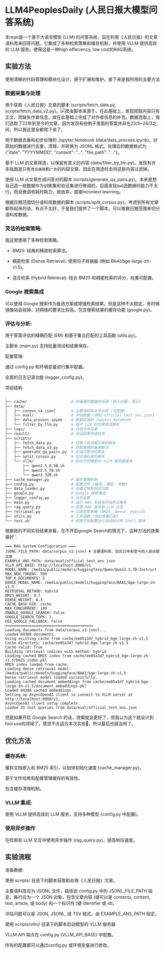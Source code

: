 # LLM4PeoplesDaily (人民日报大模型问答系统)
本repo是一个基于大语言模型 (LLM) 的问答系统，旨在利用《人民日报》的文章语料库来回答问题。它集成了多种检索策略和缓存机制，并使用 VLLM 提供高效的 LLM 服务。使得这是一种high effeciency, low cost的RAG系统。


## 实验方法
使用清晰的代码管理和模块化设计，便于扩展和维护。接下来是我所用的主要方法

### 数据采集与处理

用于获取《人民日报》文章的脚本 (scripts/fetch_data.py, scripts/fetch_data_v2.py)。![爬虫脚本来源于](https://github.com/caspiankexin/people-daily-crawler-date)，在此基础上，发现爬取内容只有正文，而缺失作者信息，故在此基础上完成了对作者信息的补充。数据选取上，我们选取了22年到至今的文章，因为发现有些例子里面的答案并非在23/5~24/3之间，所以我这里全都爬下来了。

用于数据去重和初步处理的 Jupyter Notebook (data/data_process.ipynb)。对原始的数据进行去重，清理，并转换为 JSONL 格式。处理后的数据格式为 {"date": "YYYYMMDD", "content": "...", "file_path": "..."}。

基于 LLM 的文章筛选，以保留有意义的内容 (data/filter_by_llm.py)。发现有许多版面是只有`责任编辑`和`广告`的内容文章，因此在筛选时会将这些内容过滤掉。

使用 LLM 从文章生成问答对的脚本 (scripts/generate_qa_pairs.py)。本来是想自己造一些数据作为训练集和验证集进行微调的，后面发现`QwQ`造数据的能力不太行，而且微调有耗时耗力，故放弃，直接incontext learning。

根据日期范围切分语料库数据的脚本 (scripts/split_corpus.py)。考虑到所有文章都存起来的话，有点不太好，于是我们提供了一个脚本，可以根据日期范围来切分语料库数据。

### 灵活的检索策略:

我这里使用了多种检索策略。
- BM25: 经典的稀疏检索算法。

- 稠密检索 (Dense Retrieval): 使用句子转换器 (例如 BAAI/bge-large-zh-v1.5)。

- 混合检索 (Hybrid Retrieval): 结合 BM25 和稠密检索的评分，权重可配置。

### Google 搜索集成 

可以使用 Google 搜索作为备选方案或增强检索结果。但是这种不太稳定，有时候镜像站会挂掉，对网络的要求比较高。包含搜索结果的缓存功能 (google.py)。

### 评估与分析:

用于答案评估的精确匹配 (EM) 和基于集合匹配的工具函数 (utils.py)。

主脚本 (main.py) 支持批量测试和结果保存。

配置管理:

通过 config.py 和环境变量进行集中配置。

全面的日志记录功能 (logger_config.py)。

项目结构
```sh
.
├── cache/                    # 存储缓存数据的目录 (嵌入向量, 索引)
├── data/
│   ├── corpus_v4.jsonl       # 主要语料库文件示例 (可配置)
│   ├── eval/                 # 评估数据 (例如 official_test_ans.json)
│   ├── data_process.ipynb    # 数据处理的 Jupyter Notebook
│   └── filter_by_llm.py      # 基于 LLM 的文章筛选脚本
├── logs/                     # 日志文件目录
├── result/                   # 测试结果存储目录
├── scripts/
│   ├── fetch_data.py         # 获取人民日报文章的脚本
│   ├── fetch_data_v2.py      # 获取数据的备用脚本
│   ├── generate_qa_pairs.py  # 生成问答对的脚本
│   ├── split_corpus.py       # 切分语料库的脚本
│   └── vllm/                 # 启动不同模型的 VLLM 服务器脚本
│       ├── qwen2.5_0.5B.sh
│       ├── qwen2.5_7B.sh
│       └── qwen3_32B.sh
├── cache_manager.py          # 缓存管理机制
├── config.py                 # 配置文件 (路径, 模型, 参数)
├── data_loader.py            # 加载文档和测试问题
├── google.py                 # Google 搜索集成
├── logger_config.py          # 日志设置
├── main.py                   # 运行 RAG 系统和评估的主脚本
├── rag_query.py              # 处理 RAG 查询和 LLM 交互
├── retrieval.py              # 实现检索策略 (BM25, Dense, Hybrid)
├── utils.py                  # 工具函数 (例如答案匹配)
└── test.sh                   # 使用不同配置运行测试的示例 Shell 脚本
```
根据我的不同实验结果来看，在不开启google Search的情况下，这种方法的效果最好：


```
=== RAG System Configuration ===
JSONL_FILE_PATH: data/corpus_v3.jsonl # 主要语料库，包含22年到至今的人民日报文章
EXAMPLE_ANS_PATH: data/eval/official_test_ans.json
VLLM_API_BASE: http://localhost:8000/v1
MODEL_NAME: /media/public/models/huggingface/Qwen/Qwen2.5-7B-Instruct
MAX_NEW_TOKENS: 500
TOP_K_DOCUMENTS: 5
DENSE_MODEL_NAME: /media/public/models/huggingface/BAAI/bge-large-zh-v1.5
RETRIEVAL_METHOD: hybrid
BM25_WEIGHT: 0.7
DENSE_WEIGHT: 0.3
CACHE_BASE_DIR: cache
MAX_CONCURRENT: 100
ENABLE_GOOGLE_SEARCH: False
GOOGLE_SEARCH_TOPK: 3
USE_GOOGLE_FALLBACK: False
========================================
Loading documents from data/corpus_v3.jsonl...
Loaded 84388 documents.
Using existing cache from cache/ee05a3d7_hybrid_bge-large-zh-v1.5
Cache directory: cache/ee05a3d7_hybrid_bge-large-zh-v1.5
Cache valid: True
Building retrieval indices with method: hybrid
Loading cached BM25 index from cache/ee05a3d7_hybrid_bge-large-zh-v1.5/bm25_index.pkl
BM25 index loaded from cache.
Loading dense retrieval model: /media/public/models/huggingface/BAAI/bge-large-zh-v1.5
Dense retrieval model loaded successfully.
Loading cached document embeddings from cache/ee05a3d7_hybrid_bge-large-zh-v1.5/document_embeddings.pkl
Loaded 84388 cached embeddings.
Setting up AsyncOpenAI client to connect to VLLM server at http://localhost:8000/v1...
AsyncOpenAI client setup complete.
Loaded 25 test queries from data/eval/official_test_ans.json
```

但是如果开启 Google Search 的话，效果就会更好了，但我认为这个就设计到tool use的领域了，感觉不太适合本次实验🤔。所以最后也就没用了。

## 优化方法
### 缓存系统:

缓存文档嵌入和 BM25 索引，以加快初始化速度 (cache_manager.py)。

基于文件哈希和配置管理缓存的有效性。

包含缓存清理机制。

### VLLM 集成:
使用 VLLM 提供高效的 LLM 服务，支持多种模型 (config.py 中配置)。

### 使用异步操作
在检索和 LLM 交互中使用异步操作 (rag_query.py)，提高响应速度。

## 实验流程

准备数据:

使用 scripts/ 目录下的脚本获取和处理《人民日报》文章。

主要语料库应为 JSONL 文件，路径由 config.py 中的 JSONL_FILE_PATH 指定。每行应为一个 JSON 对象，包含文章内容 (键可以是 contents, content, text, article, 或 body) 和一个标识符 (键 identifier 或 id)。

评估问题可以是 JSON, JSONL, 或 TSV 格式，由 EXAMPLE_ANS_PATH 指定。

使用 scripts/vllm/ 目录下的脚本启动模型的 VLLM 服务器

VLLM API 端点在 config.py (VLLM_API_BASE) 中配置。

所有的配置都可以通过config.py 或环境变量进行修改。